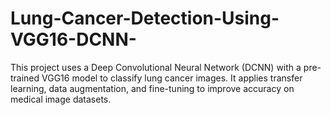 # Lung-Cancer-Detection-Using-VGG16-DCNN-
This project uses a Deep Convolutional Neural Network (DCNN) with a pre-trained VGG16 model to classify lung cancer images. It applies transfer learning, data augmentation, and fine-tuning to improve accuracy on medical image datasets.
